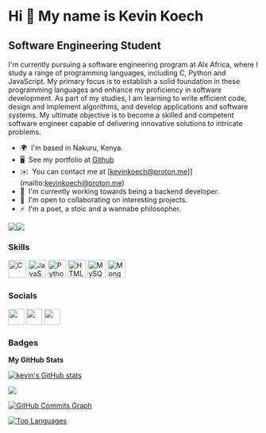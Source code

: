 Hi 👋 My name is Kevin Koech
=============================

Software Engineering Student
----------------------------

I'm currently pursuing a software engineering program at Alx Africa, where I study a range of programming languages, including C, Python and JavaScript. My primary focus is to establish a solid foundation in these programming languages and enhance my proficiency in software development. As part of my studies, I am learning to write efficient code, design and implement algorithms, and develop applications and software systems. My ultimate objective is to become a skilled and competent software engineer capable of delivering innovative solutions to intricate problems.

* 🌍  I'm based in Nakuru, Kenya.
* 🖥️  See my portfolio at [Github](http://github.com/kevinkoech357)
* ✉️  You can contact me at [kevinkoech@proton.me]](mailto:kevinkoech@proton.me)
* 🚀  I'm currently working towards being a backend developer.
* 🤝  I'm open to collaborating on interesting projects.
* ⚡  I'm a poet, a stoic and a wannabe philosopher.

<a href="https://www.github.com/kevinkoech357" target="_blank" rel="noreferrer"><img
src="https://img.shields.io/github/followers/kevinkoech357?logo=github&style=for-the-badge&color=0891b2&labelColor=1c1917" /></a><a href="https://www.twitter.com/KevinKoech357" target="_blank" rel="noreferrer"><img
src="https://img.shields.io/twitter/follow/KevinKoech357?logo=twitter&style=for-the-badge&color=0891b2&labelColor=1c1917"
/></a>

### Skills


<p align="left">
<a href="https://docs.microsoft.com/en-us/cpp/?view=msvc-170" target="_blank" rel="noreferrer"><img src="https://raw.githubusercontent.com/danielcranney/readme-generator/main/public/icons/skills/c-colored.svg" width="36" height="36" alt="C" /></a>
<a href="https://developer.mozilla.org/en-US/docs/Web/JavaScript" target="_blank" rel="noreferrer"><img src="https://raw.githubusercontent.com/danielcranney/readme-generator/main/public/icons/skills/javascript-colored.svg" width="36" height="36" alt="JavaScript" /></a>
<a href="https://www.python.org/" target="_blank" rel="noreferrer"><img src="https://raw.githubusercontent.com/danielcranney/readme-generator/main/public/icons/skills/python-colored.svg" width="36" height="36" alt="Python" /></a>
<a href="https://developer.mozilla.org/en-US/docs/Glossary/HTML5" target="_blank" rel="noreferrer"><img src="https://raw.githubusercontent.com/danielcranney/readme-generator/main/public/icons/skills/html5-colored.svg" width="36" height="36" alt="HTML5" /></a>
<a href="https://www.mysql.com/" target="_blank" rel="noreferrer"><img src="https://raw.githubusercontent.com/danielcranney/readme-generator/main/public/icons/skills/mysql-colored.svg" width="36" height="36" alt="MySQL" /></a>
<a href="https://www.mongodb.com/" target="_blank" rel="noreferrer"><img src="https://raw.githubusercontent.com/danielcranney/readme-generator/main/public/icons/skills/mongodb-colored.svg" width="36" height="36" alt="MongoDB" /></a>
</p>


### Socials

<p align="left"> <a href="https://discord.com/users/Kevin Koech#4274" target="_blank" rel="noreferrer"><img src="https://raw.githubusercontent.com/danielcranney/readme-generator/main/public/icons/socials/discord.svg" width="32" height="32" /></a> <a href="https://www.github.com/kevinkoech357" target="_blank" rel="noreferrer"><img src="https://raw.githubusercontent.com/danielcranney/readme-generator/main/public/icons/socials/github.svg" width="32" height="32" /></a> <a href="https://www.twitter.com/KevinKoech357" target="_blank" rel="noreferrer"><img src="https://raw.githubusercontent.com/danielcranney/readme-generator/main/public/icons/socials/twitter.svg" width="32" height="32" /></a></p>

### Badges

<b>My GitHub Stats</b>

<a href="http://www.github.com/kevinkoech357"><img src="https://github-readme-stats.vercel.app/api?username=kevinkoech357&show_icons=true&hide=&count_private=true&title_color=a855f7&text_color=ffffff&icon_color=0891b2&bg_color=1c1917&hide_border=true&show_icons=true" alt="kevin's GitHub stats" /></a>

<a href="http://www.github.com/kevinkoech357"><img src="https://github-readme-streak-stats.herokuapp.com/?user=kevinkoech357&stroke=ffffff&background=1c1917&ring=a855f7&fire=a855f7&currStreakNum=ffffff&currStreakLabel=a855f7&sideNums=ffffff&sideLabels=ffffff&dates=ffffff&hide_border=true" /></a>

<a href="http://www.github.com/kevinkoech357"><img src="https://github-readme-activity-graph.cyclic.app/graph?username=kevinkoech357&bg_color=1c1917&color=ffffff&line=0891b2&point=ffffff&area_color=1c1917&area=true&hide_border=true&custom_title=GitHub%20Commits%20Graph" alt="GitHub Commits Graph" /></a>

<a href="https://github.com/kevinkoech357" align="left"><img src="https://github-readme-stats.vercel.app/api/top-langs/?username=kevinkoech357&langs_count=10&title_color=a855f7&text_color=ffffff&icon_color=0891b2&bg_color=1c1917&hide_border=true&locale=en&custom_title=Top%20%Languages" alt="Top Languages" /></a>
